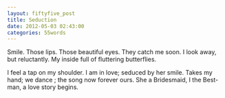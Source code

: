 ```yaml
---
layout: fiftyfive_post
title: Seduction
date: 2012-05-03 02:43:00
categories: 55words
---
```


Smile. Those lips. Those beautiful eyes. They catch me soon. I look away, but reluctantly. My inside full of fluttering butterflies.

I feel a tap on my shoulder. I am in love; seduced by her smile. Takes my hand; we dance ; the song now forever ours. She a Bridesmaid, I the Best-man, a love story begins.
